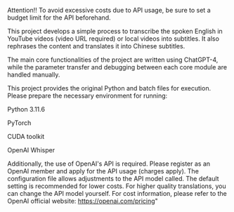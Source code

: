 Attention!! To avoid excessive costs due to API usage, be sure to set a budget limit for the API beforehand.

This project develops a simple process to transcribe the spoken English in YouTube videos (video URL required) or local videos into subtitles. It also rephrases the content and translates it into Chinese subtitles.

The main core functionalities of the project are written using ChatGPT-4, while the parameter transfer and debugging between each core module are handled manually.

This project provides the original Python and batch files for execution. Please prepare the necessary environment for running:

Python 3.11.6

PyTorch 

CUDA toolkit

OpenAI Whisper

Additionally, the use of OpenAI's API is required. Please register as an OpenAI member and apply for the API usage (charges apply). 
The configuration file allows adjustments to the API model called. The default setting is recommended for lower costs. 
For higher quality translations, you can change the API model yourself. For cost information, please refer to the OpenAI official website: 
https://openai.com/pricing"
